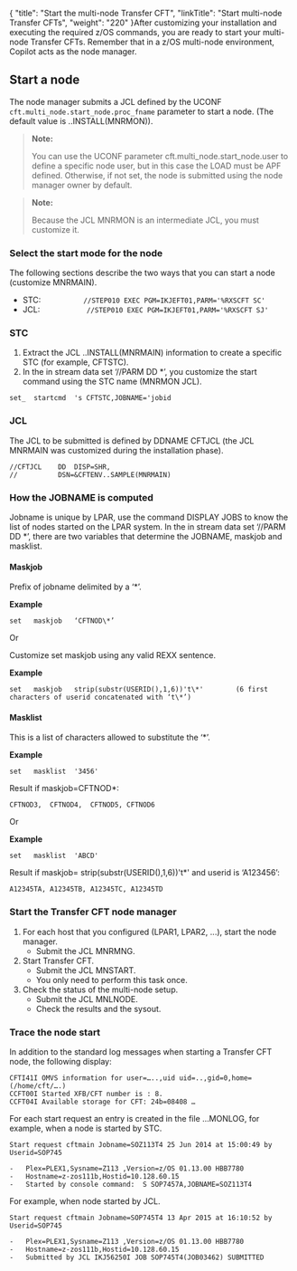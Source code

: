 {
    "title": "Start the multi-node Transfer CFT",
    "linkTitle": "Start multi-node Transfer CFTs",
    "weight": "220"
}After  customizing your installation and executing the required z/OS commands, you are ready to start your multi-node Transfer CFTs. Remember that in a z/OS multi-node environment, Copilot acts as the node manager.

## Start a node

The node manager submits a JCL defined by the UCONF `cft.multi_node.start_node.proc_fname` parameter to start a node. (The default value is ..INSTALL(MNRMON)).

> **Note:**
>
> You can use the UCONF parameter cft.multi\_node.start\_node.user to define a specific node user,  but in this case the LOAD must be APF defined. Otherwise, if not set, the node is submitted using the node manager owner by default.

> **Note:**
>
> Because the JCL MNRMON is an intermediate JCL, you must customize it.

###    Select the start mode for the node

The following sections describe the two ways that you can start a node (customize MNRMAIN).

-   STC: `          //STEP010 EXEC PGM=IKJEFT01,PARM='%RXSCFT SC'`
-   JCL: `           //STEP010 EXEC PGM=IKJEFT01,PARM='%RXSCFT SJ'`

### STC

1.  Extract the JCL ..INSTALL(MNRMAIN) information to create a specific  STC (for example, CFTSTC).
2.  In the in stream data set ‘//PARM DD \*’, you customize the start command using the STC name (MNRMON JCL).

```
set_  startcmd  's CFTSTC,JOBNAME='jobid
```

### JCL

The JCL to be submitted is defined by DDNAME CFTJCL (the JCL MNRMAIN was customized during the installation phase).

```
//CFTJCL    DD  DISP=SHR,
//          DSN=&CFTENV..SAMPLE(MNRMAIN)
```

### How the JOBNAME is computed

Jobname is unique by LPAR, use the  command DISPLAY JOBS  to know the list of nodes started on the LPAR system. In the in stream data set ‘//PARM DD \*’, there are two variables that determine the JOBNAME, maskjob and masklist.

#### Maskjob

Prefix of jobname delimited by a ‘\*’.

**Example**

```
set   maskjob   ‘CFTNOD\*’
```

Or

Customize set   maskjob   using any valid REXX sentence.

**Example**

```
set   maskjob   strip(substr(USERID(),1,6))'t\*'        (6 first characters of userid concatenated with ‘t\*’)
```

#### Masklist

This is a list  of characters allowed to substitute the ‘\*’.

**Example**

```
set   masklist  '3456'
```

Result if maskjob=CFTNOD\*:

```
CFTNOD3,  CFTNOD4,  CFTNOD5, CFTNOD6
```

Or

**Example**

```
set   masklist  'ABCD'
```

Result if maskjob= strip(substr(USERID(),1,6))'t\*'    and userid is ‘A123456’:

```
A12345TA, A12345TB, A12345TC, A12345TD
```

### Start the Transfer CFT node manager

1.  For each host that you configured  (LPAR1, LPAR2, ...), start the node manager.
    -   Submit the JCL MNRMNG.
2.  Start Transfer CFT.
    -   Submit the JCL MNSTART.
    -   You only need to perform this task once.
3.  Check the status of the multi-node setup.
    -   Submit the JCL MNLNODE.
    -   Check the results and the sysout.

### Trace the node start

In addition to the standard log messages when starting a Transfer CFT node, the following display:

```
CFTI41I OMVS information for user=…..,uid uid=..,gid=0,home=(/home/cft/….)
CCFT00I Started XFB/CFT number is : 8.
CCFT04I Available storage for CFT: 24b=08408 …
```

For each start request an entry is created in the file …MONLOG, for example, when a node is started by STC.

```
Start request cftmain Jobname=SOZ113T4 25 Jun 2014 at 15:00:49 by Userid=SOP745

-   Plex=PLEX1,Sysname=Z113 ,Version=z/OS 01.13.00 HBB7780
-   Hostname=z-zos111b,Hostid=10.128.60.15
-   Started by console command:  S SOP7457A,JOBNAME=SOZ113T4

```

For example, when node started by JCL.

```
Start request cftmain Jobname=SOP745T4 13 Apr 2015 at 16:10:52 by Userid=SOP745

-   Plex=PLEX1,Sysname=Z113 ,Version=z/OS 01.13.00 HBB7780
-   Hostname=z-zos111b,Hostid=10.128.60.15
-   Submitted by JCL IKJ56250I JOB SOP745T4(JOB03462) SUBMITTED

```

